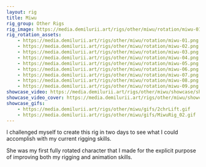 ```yaml
---
layout: rig
title: Miwu
rig_group: Other Rigs
rig_image: https://media.demilurii.art/rigs/other/miwu/rotation/miwu-01.png
rig_rotation_assets:
    - https://media.demilurii.art/rigs/other/miwu/rotation/miwu-01.png
    - https://media.demilurii.art/rigs/other/miwu/rotation/miwu-02.png
    - https://media.demilurii.art/rigs/other/miwu/rotation/miwu-03.png
    - https://media.demilurii.art/rigs/other/miwu/rotation/miwu-04.png
    - https://media.demilurii.art/rigs/other/miwu/rotation/miwu-05.png
    - https://media.demilurii.art/rigs/other/miwu/rotation/miwu-06.png
    - https://media.demilurii.art/rigs/other/miwu/rotation/miwu-07.png
    - https://media.demilurii.art/rigs/other/miwu/rotation/miwu-08.png
    - https://media.demilurii.art/rigs/other/miwu/rotation/miwu-09.png
showcase_video: https://media.demilurii.art/rigs/other/miwu/showcase/showcase.mp4
showcase_video_cover: https://media.demilurii.art/rigs/other/miwu/showcase/cover.jpg
showcase_gifs:
    - https://media.demilurii.art/rigs/other/miwu/gifs/2chrLift.gif
    - https://media.demilurii.art/rigs/other/miwu/gifs/MiwuRig_02.gif
---
```


I challenged myself to create this rig in two days to see what I could accomplish with my current rigging skills. 

She was my first fully rotated character that I made for the explicit purpose of improving both my rigging and animation skills.